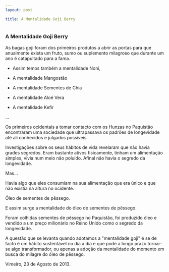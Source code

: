 ```yaml
---
layout: post

title: A Mentalidade Goji Berry
---
```


### A Mentalidade Goji Berry

As bagas goji foram dos primeiros produtos a abrir as portas para que anualmente exista um fruto, sumo ou suplemento milagroso que durante um ano é catapultado para a fama. 

- Assim temos também a mentalidade Noni,

- A mentalidade Mangostão

- A mentalidade Sementes de Chia

- A mentalidade Aloé Vera

- A mentalidade Kefir

...

Os primeiros ocidentais a tomar contacto com os Hunzas no Paquistão encontraram uma sociedade que ultrapassava os padrões de longevidade até ali conhecidos e julgados possíveis. 

Investigações sobre os seus hábitos de vida revelaram que não havia grades segredos. Eram bastante ativos fisicamente, tinham um alimentação simples, vivia num meio não poluído. Afinal não havia o segredo da longevidade. 

Mas...

Havia algo que eles consumiam na sua alimentação que era único e que não existia na altura no ocidente.

Óleo de sementes de pêssego.

E assim surge a mentalidade do óleo de sementes de pêssego.

Foram colhidas sementes de pêssego no Paquistão, foi produzido óleo e vendido a um preço milionário no Reino Unido como o segredo da longevidade. 

A questão que se levanta quando adotamos a "mentalidade goji" é se de facto é um hábito sustentável no dia a dia e que pode a longo prazo tornar-se algo transformador, ou apenas a adoção da mentalidade do momento em busca do milagre do óleo de pêssego. 

Vimeiro, 23 de Agosto de 2013.